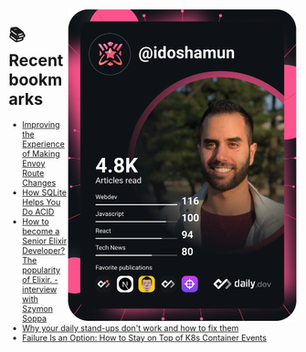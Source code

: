 <a href="https://app.daily.dev/idoshamun"><img src="https://raw.githubusercontent.com/idoshamun/idoshamun/devcard/devcard.svg" align='right' width="400" alt="Ido Shamun's Dev Card"/></a>

# 📚 Recent bookmarks
<!-- BOOKMARKS:START -->
- [Improving the Experience of Making Envoy Route Changes](https://app.daily.dev/posts/rXiqgpdkZ?utm_source=rss&utm_medium=bookmarks&utm_campaign=28849d86070e4c099c877ab6837c61f0)
- [How SQLite Helps You Do ACID](https://app.daily.dev/posts/Soibr75Ko?utm_source=rss&utm_medium=bookmarks&utm_campaign=28849d86070e4c099c877ab6837c61f0)
- [How to become a Senior Elixir Developer? The popularity of Elixir. - interview with Szymon Soppa](https://app.daily.dev/posts/Jtn-5vBbe?utm_source=rss&utm_medium=bookmarks&utm_campaign=28849d86070e4c099c877ab6837c61f0)
- [Why your daily stand-ups don&#39;t work and how to fix them](https://app.daily.dev/posts/AZ_VyIeUi?utm_source=rss&utm_medium=bookmarks&utm_campaign=28849d86070e4c099c877ab6837c61f0)
- [Failure Is an Option: How to Stay on Top of K8s Container Events](https://app.daily.dev/posts/KYLYXPyB0?utm_source=rss&utm_medium=bookmarks&utm_campaign=28849d86070e4c099c877ab6837c61f0)
<!-- BOOKMARKS:END -->
